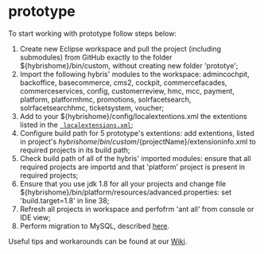 # prototype

To start working with prototype follow steps below:
1. Create new Eclipse workspace and pull the project (including submodules) from GitHub exactly to the folder ${hybrishome}/bin/custom, without creating new folder 'prototye';
2. Import the following hybris' modules to the workspace: admincochpit, backoffice, basecommerce, cms2, cockpit, commercefacades, commerceservices, config, customerreview, hmc, mcc, payment, platform, platformhmc, promotions, solrfacetsearch, solrfacetsearchhmc, ticketsystem, voucher;
3. Add to your ${hybrishome}/config/localextentions.xml the extentions listed in the [` localextensions.xml`](https://github.com/sanabramov/prototype/blob/master/utils/config/localextensions.xml);
4. Configure build path for 5 prototype's extentions: add extentions, listed in project's ${hybrishome}/bin/custom/${projectName}/extensioninfo.xml to required projects in its build path;
5. Check build path of all of the hybris' imported modules: ensure that all required projects are importd and that 'platform' project is present in required projects;
6. Ensure that you use jdk 1.8 for all your projects and change file ${hybrishome}/bin/platform/resources/advanced.properties: set 'build.target=1.8' in line 38;
7. Refresh all projects in workspace and perfofrm 'ant all' from console or IDE view;
8. Perform migration to MySQL, described [here](https://github.com/sanabramov/prototype/wiki/Migration-to-MySQL).

Useful tips and workarounds can be found at our [Wiki](https://github.com/sanabramov/prototype/wiki).
